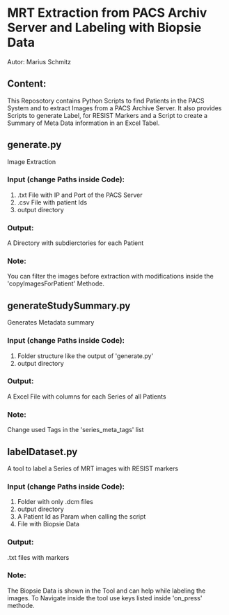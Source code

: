 # MRT Extraction from PACS Archiv Server and Labeling with Biopsie Data
Autor: Marius Schmitz

## Content: 
This Reposotory contains Python Scripts to find Patients in the PACS System and to extract Images from a PACS Archive Server. It also provides Scripts to generate Label, for RESIST Markers and a Script to create a Summary of Meta Data information in an Excel Tabel.

## generate.py
Image Extraction
### Input (change Paths inside Code): 
1. .txt File with IP and Port of the PACS Server
2. .csv File with patient Ids
3. output directory
### Output:
A Directory with subdierctories for each Patient
### Note:
You can filter the images before extraction with modifications inside the 'copyImagesForPatient' Methode.

## generateStudySummary.py
Generates Metadata summary
### Input (change Paths inside Code): 
1. Folder structure like the output of 'generate.py'
2. output directory
### Output:
A Excel File with columns for each Series of all Patients 
### Note:
Change used Tags in the 'series_meta_tags' list

## labelDataset.py
A tool to label a Series of MRT images with RESIST markers 
### Input (change Paths inside Code): 
1. Folder with only .dcm files 
2. output directory
3. A Patient Id as Param when calling the script
4. File with Biopsie Data
### Output:
.txt files with markers
### Note:
The Biopsie Data is shown in the Tool and can help while labeling the images. To Navigate inside the tool use keys listed inside 'on_press' methode.